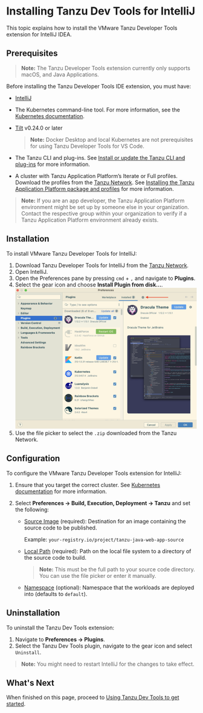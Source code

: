 # Installing Tanzu Dev Tools for IntelliJ

This topic explains how to install the VMware Tanzu Developer Tools extension for IntelliJ IDEA.

## <a id="prerequisites"></a> Prerequisites

> **Note:** The Tanzu Developer Tools extension currently only supports macOS, and Java Applications.

Before installing the Tanzu Developer Tools IDE extension, you must have:

- [IntelliJ](https://www.jetbrains.com/idea/download/#section=mac)
- The Kubernetes command-line tool. For more information, see the [Kubernetes documentation](https://kubernetes.io/docs/tasks/tools/#kubectl).
- [Tilt](https://docs.tilt.dev/install.html) v0.24.0 or later

    >**Note:** Docker Desktop and local Kubernetes are not prerequisites for using Tanzu Developer Tools for VS Code.

- The Tanzu CLI and plug-ins. See [Install or update the Tanzu CLI and plug-ins](../install-tanzu-cli.html#-install-or-update-the-tanzu-cli-and-plug-ins) for more information.
- A cluster with Tanzu Application Platform’s Iterate or Full profiles. Download the profiles from the [Tanzu Network](https://network.tanzu.vmware.com/products/tanzu-application-platform/). See [Installing the Tanzu Application Platform package and profiles](install.html) for more information.

> **Note:** If you are an app developer, the Tanzu Application Platform environment might be set up by someone else in your organization. Contact the respective group within your organization to verify if a Tanzu Application Platform environment already exists.

## <a id="installation"></a> Installation

To install VMware Tanzu Developer Tools for IntelliJ:

1. Download Tanzu Developer Tools for IntelliJ from the [Tanzu Network](https://network.tanzu.vmware.com/products/tanzu-application-platform/).
1. Open IntelliJ.
  1. Open the Preferences pane by pressing `cmd` + `,` and navigate to **Plugins**.
  2. Select the gear icon and choose **Install Plugin from disk...**.
  ![Gear icon inside the Plugins Preferences pane.](../images/intellij-gearIconPrefs.png)
  3. Use the file picker to select the `.zip` downloaded from the Tanzu Network.

## <a id="configuration"></a> Configuration

To configure the VMware Tanzu Developer Tools extension for IntelliJ:

1. Ensure that you target the correct cluster. See [Kubernetes documentation](https://kubernetes.io/docs/tasks/access-application-cluster/configure-access-multiple-clusters/) for more information.
1. Select **Preferences -> Build, Execution, Deployment -> Tanzu** and set the following:

    - [Source Image](glossary.md#source-image) (required): Destination for an image containing the source code to be published.

        Example: `your-registry.io/project/tanzu-java-web-app-source`

    - [Local Path](glossary.md#local-path) (required): Path on the local file system to a directory of the source code to build.

        >**Note:** This must be the full path to your source code directory. You can use the file picker or enter it manually.
        
    - [Namespace](glossary.md#namespace) (optional): Namespace that the workloads are deployed into (defaults to `default`).

## <a id="uninstallation"></a> Uninstallation

To uninstall the Tanzu Dev Tools extension:

1. Navigate to **Preferences -> Plugins**.
2. Select the Tanzu Dev Tools plugin, navigate to the gear icon and select `Uninstall`.

>**Note:** You might need to restart IntelliJ for the changes to take effect.

## <a id="whats-next"></a> What's Next

When finished on this page, proceed to [Using Tanzu Dev Tools to get started](getting-started.md).
